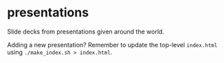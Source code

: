 presentations
=============

Slide decks from presentations given around the world.

Adding a new presentation? Remember to update the top-level `index.html` using `./make_index.sh > index.html`.
